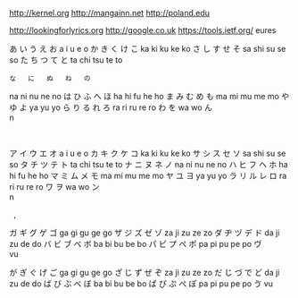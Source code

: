 http://kernel.org http://mangainn.net http://poland.edu 

http://lookingforlyrics.org http://google.co.uk https://tools.ietf.org/  eures


あ	い	う	え	お
a	i	u	e	o
 か	き	く	け	こ
ka	ki	ku	ke	ko
 さ	し	す	せ	そ
sa	shi	su	se	so
 た	ち	つ	て	と
ta	chi	tsu	te	to




	な	に	ぬ	ね	の
na	ni	nu	ne	no
	は	ひ	ふ	へ	ほ
ha	hi	fu	he	ho
ま	み	む	め	も
ma	mi	mu	me	mo
 や		ゆ		よ
ya		yu		yo
	ら	り	る	れ	ろ
ra	ri	ru	re	ro
わ				を
wa				wo
ん				
n				


 

ア	イ	ウ	エ	オ
a	i	u	e	o
	カ	キ	ク	ケ	コ
ka	ki	ku	ke	ko
	サ	シ	ス	セ	ソ
sa	shi	su	se	so
	タ	チ	ツ	テ	ト
ta	chi	tsu	te	to
	ナ	ニ	ヌ	ネ	ノ
na	ni	nu	ne	no
	ハ	ヒ	フ	ヘ	ホ
ha	hi	fu	he	ho
	マ	ミ	ム	メ	モ
ma	mi	mu	me	mo
	ヤ		ユ		ヨ
ya		yu		yo
	ラ	リ	ル	レ	ロ
ra	ri	ru	re	ro
	ワ				ヲ
wa				wo
	ン				
n				

















 
, 
 
 
 
 
 
 
 
 
 
 
 
 


ガ	ギ	グ	ゲ	ゴ
ga	gi	gu	ge	go
	ザ	ジ	ズ	ゼ	ゾ
za	ji	zu	ze	zo
	ダ	ヂ	ヅ	デ	ド
da	ji	zu	de	do
	バ	ビ	ブ	ベ	ボ
ba	bi	bu	be	bo
	パ	ピ	プ	ペ	ポ
pa	pi	pu	pe	po
			ヴ		
vu		

が	ぎ	ぐ	げ	ご ga	gi	gu	ge	go ざ	じ	ず	ぜ	ぞ za	ji	zu	ze	zo だ	じ	づ	で	ど da	ji	zu	de	do ば	び	ぶ	べ	ぼ ba	bi	bu	be	bo ぱ	ぴ	ぷ	ぺ ぽ pa	pi	pu	pe	po ゔ vu

